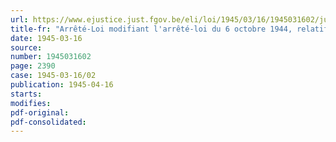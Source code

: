 ```yaml
---
url: https://www.ejustice.just.fgov.be/eli/loi/1945/03/16/1945031602/justel
title-fr: "Arrêté-Loi modifiant l'arrêté-loi du 6 octobre 1944, relatif au contrôle des changes"
date: 1945-03-16
source:
number: 1945031602
page: 2390
case: 1945-03-16/02
publication: 1945-04-16
starts:
modifies:
pdf-original:
pdf-consolidated:
---
```


